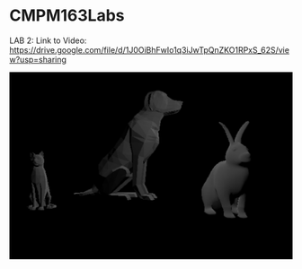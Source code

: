 # CMPM163Labs
LAB 2:
Link to Video: https://drive.google.com/file/d/1J0OiBhFwIo1q3iJwTpQnZKO1RPxS_62S/view?usp=sharing


![](Photo/3D%20Photo.PNG)
